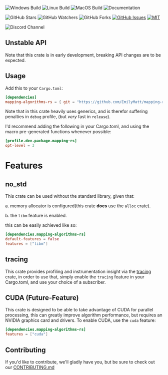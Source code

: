![Windows Build](https://github.com/EmilyMatt/mapping-rs/actions/workflows/build-win.yml/badge.svg)
![Linux Build](https://github.com/EmilyMatt/mapping-rs/actions/workflows/build-linux.yml/badge.svg)
![MacOS Build](https://github.com/EmilyMatt/mapping-rs/actions/workflows/build-macos.yml/badge.svg)
![Documentation](https://github.com/EmilyMatt/mapping-rs/actions/workflows/doc.yml/badge.svg)

![GitHub Stars](https://img.shields.io/github/stars/EmilyMatt/mapping-rs)
![GitHub Watchers](https://img.shields.io/github/watchers/EmilyMatt/mapping-rs)
![GitHub Forks](https://img.shields.io/github/forks/EmilyMatt/mapping-rs)
[![GitHub Issues](https://img.shields.io/github/issues/EmilyMatt/mapping-rs)](https://github.com/EmilyMatt/mapping-rs/issues)
[![MIT](https://img.shields.io/badge/license-MIT-blue.svg)](https://github.com/EmilyMatt/mapping-rs/blob/master/LICENSE)

![Discord Channel](https://dcbadge.vercel.app/api/server/hKFKTaMKkq/)

## Unstable API
Note that this crate is in early development, breaking API changes are to be expected.

## Usage

Add this to your `Cargo.toml`:

```toml
[dependencies]
mapping-algorithms-rs = { git = "https://github.com/EmilyMatt/mapping-rs.git" }
```

Note that in this crate heavily uses generics, and is therefor suffering penalties in `debug` profile, (but _very_ fast in `release`).

I'd recommend adding the following in your Cargo.toml, and using the macro pre-generated functions whenever possible:
```toml
[profile.dev.package.mapping-rs]
opt-level = 3
```

# Features

## no_std
This crate can be used without the standard library, given that:

a. memory allocator is configured(this crate __does__ use the `alloc` crate).

b. the `libm` feature is enabled.

this can be easily achieved like so:

```toml
[dependencies.mapping-algorithms-rs]
default-features = false
features = ["libm"]
```

## tracing
This crate provides profiling and instrumentation insight 
via the [tracing](https://github.com/tokio-rs/tracing) crate, in order to use that, 
simply enable the `tracing` feature in your Cargo.toml, and use your choice of a subscriber.

## CUDA (Future-Feature)
This crate is designed to be able to take advantage of CUDA for parallel processing, 
this can greatly improve algorithm performance, but requires an NVIDIA graphics card and drivers.
To enable CUDA, use the `cuda` feature:
```toml
[dependencies.mapping-algorithms-rs]
features = ["cuda"]
```

## Contributing
If you'd like to contribute, we'll gladly have you, but be sure to check out our [CONTRIBUTING.md](CONTRIBUTING.md)